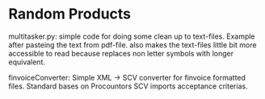 # Random Products

multitasker.py: simple code for doing some clean up to text-files. Example after pasteing the text from pdf-file. also makes the text-files little bit more accessible to read because replaces non letter symbols with longer equivalent. 

finvoiceConverter: Simple XML -> SCV converter for finvoice formatted files. Standard bases on Procountors SCV imports acceptance criterias.